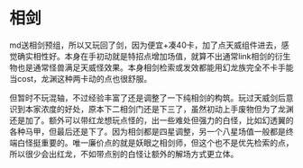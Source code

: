 # 相剑

md送相剑预组，所以又玩回了剑，因为便宜+凑40卡，加了点天威组件进去，感觉确实相性好。本身在手初动就是特招点增加场值，就算不出通常link相剑的衍生物也是通常怪兽满足天威怪效果。本身相剑检索或发效都能用幻龙族完全不卡手能当cost，龙渊这种两卡动的点也很舒服。

但暂时不玩混轴，不过经验丰富了还是调整了一下纯相剑的构筑。玩过天威剑后意识到本家浓度的好处，原本下二相剑门还是下三了，虽然初动上手废物但为了龙渊还是加了。额外可以带红龙想玩点怪的，出一些难处但强力的白怪，比如幻透翼的各种马甲，但最后还是下了。因为相剑都是四星调整，另一个八星场值一般都是终端白怪挺重要的。唯一廉价点的就是妖眼之相剑师，但这个也不是优先检索的点，所以很少会出红龙，不如带点别的白怪让额外的解场方式更立体。
